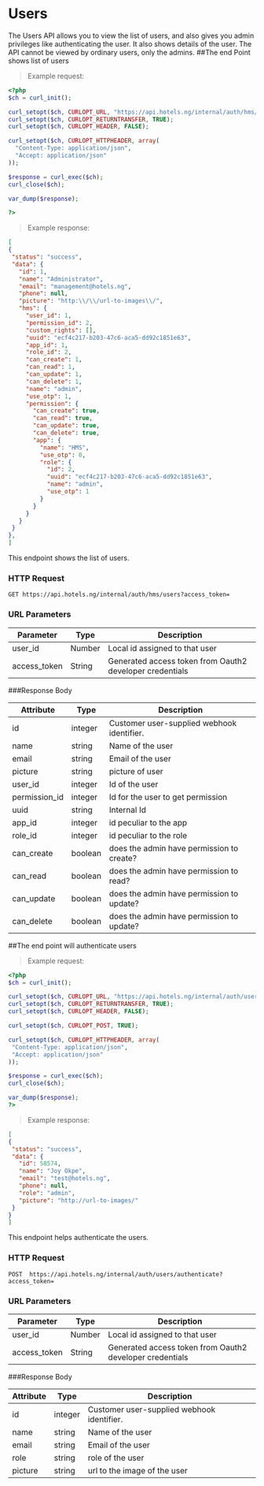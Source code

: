 # Users

The Users API allows you to view the list of users, and also gives you admin privileges like
authenticating the user. It also shows details of the user. The API cannot be viewed by ordinary
 users, only the admins.
##The end Point shows list of  users</br>
 
> Example request:

```php 
<?php
$ch = curl_init();

curl_setopt($ch, CURLOPT_URL, "https://api.hotels.ng/internal/auth/hms/users?access_token=");
curl_setopt($ch, CURLOPT_RETURNTRANSFER, TRUE);
curl_setopt($ch, CURLOPT_HEADER, FALSE);

curl_setopt($ch, CURLOPT_HTTPHEADER, array(
  "Content-Type: application/json",
  "Accept: application/json"
));

$response = curl_exec($ch);
curl_close($ch);

var_dump($response);

?>
```
> Example response:

   ```json 
[
  {
    "status": "success",
    "data": {
      "id": 1,
      "name": "Administrator",
      "email": "management@hotels.ng",
      "phone": null,
      "picture": "http:\\/\\/url-to-images\\/",
      "hms": {
        "user_id": 1,
        "permission_id": 2,
        "custom_rights": [],
        "uuid": "ecf4c217-b203-47c6-aca5-dd92c1851e63",
        "app_id": 1,
        "role_id": 2,
        "can_create": 1,
        "can_read": 1,
        "can_update": 1,
        "can_delete": 1,
        "name": "admin",
        "use_otp": 1,
        "permission": {
          "can_create": true,
          "can_read": true,
          "can_update": true,
          "can_delete": true,
          "app": {
            "name": "HMS",
            "use_otp": 0,
            "role": {
              "id": 2,
              "uuid": "ecf4c217-b203-47c6-aca5-dd92c1851e63",
              "name": "admin",
              "use_otp": 1
            }
          }
        }
      }
    }
  },
 ]
 ```
 This endpoint shows the list of users.

### HTTP Request
`GET https://api.hotels.ng/internal/auth/hms/users?access_token=`

### URL Parameters
Parameter | Type | Description
--------- | ------- | -----------
user_id | Number | Local id assigned to that user 
access_token | String | Generated access token from Oauth2 developer credentials


###Response Body

Attribute | Type | Description
--------- | ------- | -----------
        id| integer | Customer user-supplied webhook identifier.
name| string | Name of the user
email | string | Email of the user
picture|string|picture of user
user_id| integer| Id of the user
permission_id| integer |Id for the user to get permission
 uuid| string | Internal Id
app_id | integer |id peculiar to the app 
role_id | integer | id peculiar to the role
can_create|boolean|does the admin have permission to create?
can_read|boolean|does the admin have permission to read?
can_update|boolean|does the admin have permission to update?
can_delete|boolean|does the admin have permission to update?


##The end point will authenticate users</br>

> Example request:


 ```php
<?php
$ch = curl_init();

curl_setopt($ch, CURLOPT_URL, "https://api.hotels.ng/internal/auth/users/authenticate?access_token=");
curl_setopt($ch, CURLOPT_RETURNTRANSFER, TRUE);
curl_setopt($ch, CURLOPT_HEADER, FALSE);

curl_setopt($ch, CURLOPT_POST, TRUE);

curl_setopt($ch, CURLOPT_HTTPHEADER, array(
  "Content-Type: application/json",
  "Accept: application/json"
));

$response = curl_exec($ch);
curl_close($ch);

var_dump($response);
?>
```


> Example response:
  
   ```json
   [
  {
    "status": "success",
    "data": {
      "id": 58574,
      "name": "Joy Okpe",
      "email": "test@hotels.ng",
      "phone": null,
      "role": "admin",
      "picture": "http://url-to-images/"
    }
  }
]
```
This endpoint helps authenticate the users.
### HTTP Request
 `POST  https://api.hotels.ng/internal/auth/users/authenticate?access_token= `
### URL Parameters
Parameter | Type | Description
--------- | ------- | -----------
user_id | Number | Local id assigned to that user 
access_token | String | Generated access token from Oauth2 developer credentials

###Response Body

Attribute | Type | Description
--------- | ------- | -----------
        id| integer | Customer user-supplied webhook identifier.
name| string | Name of the user
email | string | Email of the user
role| string| role of the user
  picture| string |url to the image of the user
 